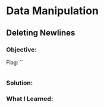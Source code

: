 # Data Manipulation
## Deleting Newlines

### Objective: 

Flag: ``

```

```

### Solution:

### What I Learned: 